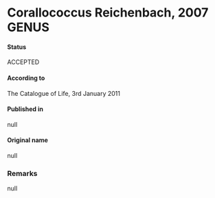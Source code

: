 # Corallococcus Reichenbach, 2007 GENUS

#### Status
ACCEPTED

#### According to
The Catalogue of Life, 3rd January 2011

#### Published in
null

#### Original name
null

### Remarks
null